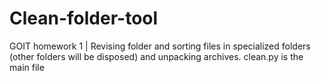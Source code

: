# Clean-folder-tool
GOIT homework 1 | Revising folder and sorting files in specialized folders (other folders will be disposed) and unpacking archives.
clean.py is the main file
